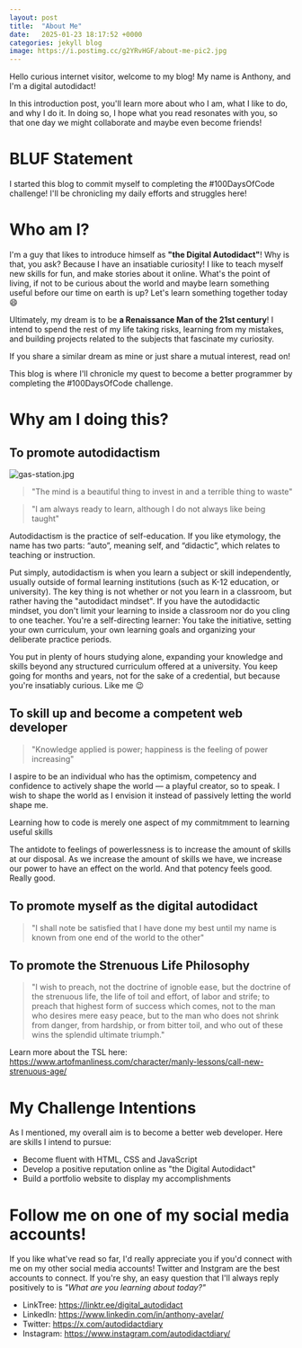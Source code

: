 ```yaml
---
layout: post
title:  "About Me"
date:   2025-01-23 18:17:52 +0000
categories: jekyll blog
image: https://i.postimg.cc/g2YRvHGF/about-me-pic2.jpg
---
```



Hello curious internet visitor, welcome to my blog! My name is Anthony, and I'm a digital autodidact!

In this introduction post, you'll learn more about who I am, what I like to do, and why I do it. In doing so, I hope what you read resonates with you, so that one day we might collaborate and maybe even become friends!

# BLUF Statement
I started this blog to commit myself to completing the #100DaysOfCode challenge! I'll be chronicling my daily efforts and struggles here!


# Who am I?

I'm a guy that likes to introduce himself as **"the Digital Autodidact"**! Why is that, you ask? Because I have an insatiable curiosity! I like to teach myself new skills for fun, and make stories about it online. What's the point of living, if not to be curious about the world and maybe learn something useful before our time on earth is up? Let's learn something together today 😄

Ultimately, my dream is to be **a Renaissance Man of the 21st century**! I intend to spend the rest of my life taking risks, learning from my mistakes, and building projects related to the subjects that fascinate my curiosity.

If you share a similar dream as mine or just share a mutual interest, read on!

This blog is where I'll chronicle my quest to become a better programmer by completing the #100DaysOfCode challenge.


# Why am I doing this?

## To promote autodidactism

![gas-station.jpg](https://www.artlex.com/wp-content/uploads/2022/03/gas-station-by-Pawel-Kuczynski.jpg)


> "The mind is a beautiful thing to invest in and a terrible thing to waste"

> "I am always ready to learn, although I do not always like being taught" 

Autodidactism is the practice of self-education. If you like etymology, the name has two parts: “auto”, meaning self, and “didactic”, which relates to teaching or instruction.

Put simply, autodidactism is when you learn a subject or skill independently, usually outside of formal learning institutions (such as K-12 education, or university). The key thing is not whether or not you learn in a classroom, but rather having the "autodidact mindset". If you have the autodidactic mindset, you don't limit your learning to inside a classroom nor do you cling to one teacher. You're a self-directing learner: You take the initiative, setting your own curriculum, your own learning goals and organizing your deliberate practice periods. 

You put in plenty of hours studying alone, expanding your knowledge and skills beyond any structured curriculum offered at a university. You keep going for months and years, not for the sake of a credential, but because you're insatiably curious. Like me 😉





## To skill up and become a competent web developer

> "Knowledge applied is power; happiness is the feeling of power increasing"

I aspire to be an individual who has the optimism, competency and confidence to actively shape the world — a playful creator, so to speak. I wish to shape the world as I envision it instead of passively letting the world shape me.

Learning how to code is merely one aspect of my commitmment to learning useful skills

The antidote to feelings of powerlessness is to increase the amount of skills at our disposal. As we increase the amount of skills we have, we increase our power to have an effect on the world. And that potency feels good. Really good.




## To promote myself as the digital autodidact

> "I shall note be satisfied that I have done my best until my name is known from one end of the world to the other"



## To promote the Strenuous Life Philosophy

> "I wish to preach, not the doctrine of ignoble ease, but the doctrine of the strenuous life, the life of toil and effort, of labor and strife; to preach that highest form of success which comes, not to the man who desires mere easy peace, but to the man who does not shrink from danger, from hardship, or from bitter toil, and who out of these wins the splendid ultimate triumph."



Learn more about the TSL here:
https://www.artofmanliness.com/character/manly-lessons/call-new-strenuous-age/







# My Challenge Intentions
As I mentioned, my overall aim is to become a better web developer. Here are skills I intend to pursue:
- Become fluent with HTML, CSS and JavaScript
- Develop a positive reputation online as "the Digital Autodidact"
- Build a portfolio website to display my accomplishments



# Follow me on one of my social media accounts!
If you like what've read so far, I'd really appreciate you if you'd connect with me on my other social media accounts! Twitter and Instgram are the best accounts to connect. If you're shy, an easy question that I'll always reply positively to is *"What are you learning about today?"*

- LinkTree: https://linktr.ee/digital_autodidact
- LinkedIn: https://www.linkedin.com/in/anthony-avelar/
- Twitter: https://x.com/autodidactdiary
- Instagram: https://www.instagram.com/autodidactdiary/








